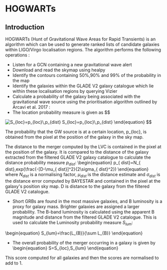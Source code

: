 # HOGWARTs


<a name="intro"/>

## Introduction

HOGWARTs (Hunt of Gravitational Wave Areas for Rapid Transients) is an algorithm which can be used to generate ranked lists of candidate galaxies within LIGO/Virgo localisation regions. The algorithm performs the following operations :

* Listen for a GCN containing a new gravitational wave alert
* Download and read the skymap using healpy
* Identify the contours containing 50%,90% and 99% of the probability in the map
* Identify the galaxies within the GLADE V2 galaxy catalogue which lie within these localisation regions by querying Vizier
* Calculate a probability of the galaxy being associated with the gravitational wave source using the prioritisation algorithm outlined by Arcavi et al. 2017 :
* The location probability measure is given as
$$
<img src="https://latex.codecogs.com/gif.latex?S_{loc}=p_{loc}\,p_{dist}" title="S_{loc}=p_{loc}\,p_{dist}" />
S_{loc}=p_{loc}\,p_{dist}
\end{equation}
$$

The probability that the GW source is at a certain location, p_{loc}, is obtained from the pixel at the position of the galaxy in the sky map. 

The distance to the merger computed by the LVC is contained in the pixel at the position of the galaxy. It is compared to the distance of the galaxy extracted from the filtered GLADE V2 galaxy catalogue to calculate the distance probability measure $p_{dist}$:
\begin{equation} 
p_{ dist}=N_{ dist}\,exp(\frac{-[D-\mu_{ dist}]^2}{2\sigma_{ dist}^2})
\end{equation}
where $N_{dist}$ is a normalising factor, $\mu_{dist}$ is the distance estimate and $\sigma_{dist}$ is the distance error computed by BAYESTAR and contained in the pixel at the galaxy's position sky map. D is distance to the galaxy from the filtered GLADE V2 catalogue. 

* Short GRBs are found in the most massive galaxies, and B luminosity is a proxy for galaxy mass. Brighter galaxies are assigned a larger probability. The B-band luminosity is calculated using the apparent B magnitude and distance from the filtered GLADE V2 catalogue. This is used to calculate the Luminosity probability measure $S_{lum}$:

\begin{equation}
S_{lum}=\frac{L_{B}}{\sum L_{B}}
\end{equation}

* The overall probability of the merger occurring in a galaxy is given by 
\begin{equation}
S=S_{loc}\,S_{lum}
\end{equation}

This score computed for all galaxies and then the scores are normalised to add to 1.


